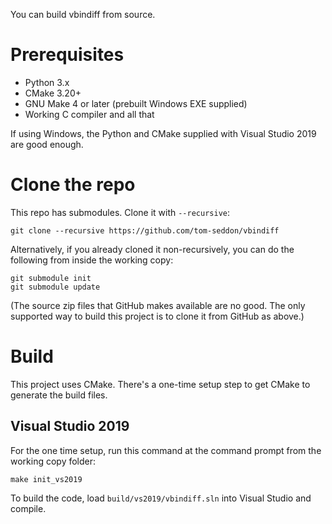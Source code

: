 You can build vbindiff from source.

# Prerequisites

- Python 3.x
- CMake 3.20+
- GNU Make 4 or later (prebuilt Windows EXE supplied)
- Working C compiler and all that

If using Windows, the Python and CMake supplied with Visual Studio
2019 are good enough.

# Clone the repo

This repo has submodules. Clone it with `--recursive`:

    git clone --recursive https://github.com/tom-seddon/vbindiff
	
Alternatively, if you already cloned it non-recursively, you can do
the following from inside the working copy:

    git submodule init
	git submodule update

(The source zip files that GitHub makes available are no good. The
only supported way to build this project is to clone it from GitHub as
above.)

# Build

This project uses CMake. There's a one-time setup step to get CMake to
generate the build files.

## Visual Studio 2019

For the one time setup, run this command at the command prompt from
the working copy folder:

    make init_vs2019
	
To build the code, load `build/vs2019/vbindiff.sln` into Visual Studio
and compile.
